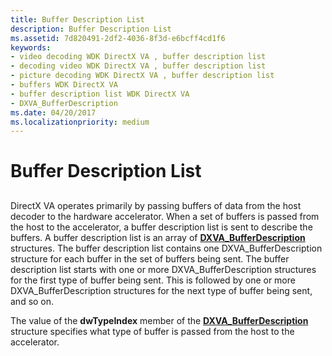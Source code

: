 ```yaml
---
title: Buffer Description List
description: Buffer Description List
ms.assetid: 7d820491-2df2-4036-8f3d-e6bcff4cd1f6
keywords:
- video decoding WDK DirectX VA , buffer description list
- decoding video WDK DirectX VA , buffer description list
- picture decoding WDK DirectX VA , buffer description list
- buffers WDK DirectX VA
- buffer description list WDK DirectX VA
- DXVA_BufferDescription
ms.date: 04/20/2017
ms.localizationpriority: medium
---
```


# Buffer Description List


## <span id="ddk_buffer_description_list_gg"></span><span id="DDK_BUFFER_DESCRIPTION_LIST_GG"></span>


DirectX VA operates primarily by passing buffers of data from the host decoder to the hardware accelerator. When a set of buffers is passed from the host to the accelerator, a buffer description list is sent to describe the buffers. A buffer description list is an array of [**DXVA\_BufferDescription**](https://docs.microsoft.com/windows-hardware/drivers/ddi/dxva/ns-dxva-_dxva_bufferdescription) structures. The buffer description list contains one DXVA\_BufferDescription structure for each buffer in the set of buffers being sent. The buffer description list starts with one or more DXVA\_BufferDescription structures for the first type of buffer being sent. This is followed by one or more DXVA\_BufferDescription structures for the next type of buffer being sent, and so on.

The value of the **dwTypeIndex** member of the [**DXVA\_BufferDescription**](https://docs.microsoft.com/windows-hardware/drivers/ddi/dxva/ns-dxva-_dxva_bufferdescription) structure specifies what type of buffer is passed from the host to the accelerator.

 

 





